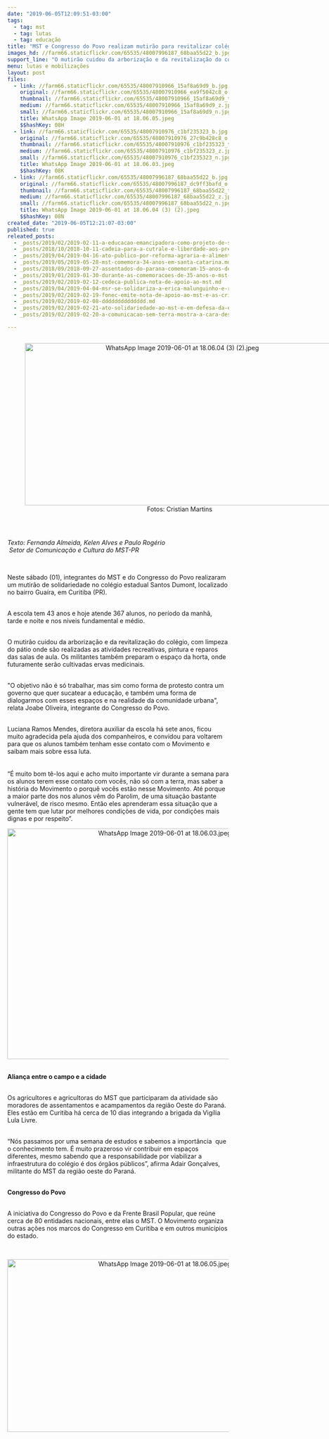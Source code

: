 ```yaml
---
date: "2019-06-05T12:09:51-03:00"
tags:
  - tag: mst
  - tag: lutas
  - tag: educação
title: "MST e Congresso do Povo realizam mutirão para revitalizar colégio público de Curitiba\n"
images_hd: //farm66.staticflickr.com/65535/48007996187_68baa55d22_b.jpg
support_line: "O mutirão cuidou da arborização e da revitalização do colégio, com limpeza do pátio onde são realizadas as atividades recreativas, pintura e reparos das salas de aula"
menu: lutas e mobilizações
layout: post
files:
  - link: //farm66.staticflickr.com/65535/48007910966_15af8a69d9_b.jpg
    original: //farm66.staticflickr.com/65535/48007910966_ea9f5042c8_o.jpg
    thumbnail: //farm66.staticflickr.com/65535/48007910966_15af8a69d9_t.jpg
    medium: //farm66.staticflickr.com/65535/48007910966_15af8a69d9_z.jpg
    small: //farm66.staticflickr.com/65535/48007910966_15af8a69d9_n.jpg
    title: WhatsApp Image 2019-06-01 at 18.06.05.jpeg
    $$hashKey: 08H
  - link: //farm66.staticflickr.com/65535/48007910976_c1bf235323_b.jpg
    original: //farm66.staticflickr.com/65535/48007910976_27c9b428c8_o.jpg
    thumbnail: //farm66.staticflickr.com/65535/48007910976_c1bf235323_t.jpg
    medium: //farm66.staticflickr.com/65535/48007910976_c1bf235323_z.jpg
    small: //farm66.staticflickr.com/65535/48007910976_c1bf235323_n.jpg
    title: WhatsApp Image 2019-06-01 at 18.06.03.jpeg
    $$hashKey: 08K
  - link: //farm66.staticflickr.com/65535/48007996187_68baa55d22_b.jpg
    original: //farm66.staticflickr.com/65535/48007996187_dc9ff3bafd_o.jpg
    thumbnail: //farm66.staticflickr.com/65535/48007996187_68baa55d22_t.jpg
    medium: //farm66.staticflickr.com/65535/48007996187_68baa55d22_z.jpg
    small: //farm66.staticflickr.com/65535/48007996187_68baa55d22_n.jpg
    title: WhatsApp Image 2019-06-01 at 18.06.04 (3) (2).jpeg
    $$hashKey: 08N
created_date: "2019-06-05T12:21:07-03:00"
published: true
releated_posts:
  - _posts/2019/02/2019-02-11-a-educacao-emancipadora-como-projeto-de-sociedade.md
  - _posts/2018/10/2018-10-11-cadeia-para-a-cutrale-e-liberdade-aos-presos-politicos-do-mst.md
  - _posts/2019/04/2019-04-16-ato-publico-por-reforma-agraria-e-alimentacao-saudavel.md
  - _posts/2019/05/2019-05-28-mst-comemora-34-anos-em-santa-catarina.md
  - _posts/2018/09/2018-09-27-assentados-do-parana-comemoram-15-anos-de-acesso-a-educacao-popular.md
  - _posts/2019/01/2019-01-30-durante-as-comemoracoes-de-35-anos-o-mst-reiterou-uma-serie-de-posicionamentos-acerca-da-atual-conjuntura.md
  - _posts/2019/02/2019-02-12-cedeca-publica-nota-de-apoio-ao-mst.md
  - _posts/2019/04/2019-04-04-msr-se-solidariza-a-erica-malunguinho-e-repudia-fala-transfobica-de-deputado-do-psl.md
  - _posts/2019/02/2019-02-19-fonec-emite-nota-de-apoio-ao-mst-e-as-criancas-sem-terrinha.md
  - _posts/2019/02/2019-02-08-dddddddddddddd.md
  - _posts/2019/02/2019-02-21-ato-solidariedade-ao-mst-e-em-defesa-da-educacao-popular-e-do-campo.md
  - _posts/2019/02/2019-02-20-a-comunicacao-sem-terra-mostra-a-cara-desse-pais.md

---
```

<div id=":ym">
<div id=":ok">
<div dir="ltr">
<div style="text-align:center">
<figure class="image" style="display:inline-block"><img alt="WhatsApp Image 2019-06-01 at 18.06.04 (3) (2).jpeg" height="369" src="//farm66.staticflickr.com/65535/48007996187_68baa55d22_b.jpg" width="700" />
<figcaption>&nbsp;Fotos: Cristian Martins</figcaption>
</figure>
</div>

<p>&nbsp;</p>

<p><em>Texto: Fernanda Almeida, Kelen Alves e Paulo Rog&eacute;rio<br />
&nbsp;Setor de Comunica&ccedil;&atilde;o e Cultura do MST-PR</em></p>

<p>&nbsp;</p>

<p>Neste s&aacute;bado (01), integrantes&nbsp;do MST&nbsp;e do Congresso do Povo realizaram um mutir&atilde;o de solidariedade no col&eacute;gio estadual Santos Dumont, localizado no bairro Gua&iacute;ra, em Curitiba (PR).</p>

<p><br />
A escola tem 43 anos e hoje atende 367 alunos, no per&iacute;odo da manh&atilde;, tarde e noite e nos n&iacute;veis&nbsp;fundamental e m&eacute;dio.</p>

<p><br />
O mutir&atilde;o cuidou da&nbsp;arboriza&ccedil;&atilde;o e da revitaliza&ccedil;&atilde;o do col&eacute;gio, com limpeza do p&aacute;tio onde s&atilde;o realizadas as atividades recreativas,&nbsp;pintura e reparos das salas de aula. Os militantes tamb&eacute;m preparam o espa&ccedil;o da horta, onde futuramente ser&atilde;o cultivadas ervas medicinais.</p>

<p><br />
&quot;O objetivo n&atilde;o &eacute; s&oacute; trabalhar, mas sim como forma de protesto contra um governo que quer sucatear a educa&ccedil;&atilde;o, e tamb&eacute;m uma forma de dialogarmos com esses espa&ccedil;os e na realidade da comunidade urbana&quot;, relata Joabe Oliveira, integrante do Congresso do Povo.</p>

<p><br />
Luciana Ramos Mendes, diretora auxiliar da escola h&aacute; sete anos, ficou muito agradecida pela ajuda dos companheiros, e convidou para voltarem para que os alunos tamb&eacute;m tenham esse contato com o Movimento e saibam mais sobre essa luta.<br />
<br />
<br />
&ldquo;&Eacute; muito bom t&ecirc;-los aqui e acho muito importante vir durante a semana para os alunos terem esse contato com voc&ecirc;s, n&atilde;o s&oacute; com a terra, mas saber a hist&oacute;ria do Movimento o porqu&ecirc; voc&ecirc;s est&atilde;o nesse Movimento. At&eacute; porque a maior parte dos nos alunos v&ecirc;m do Parolim, de uma situa&ccedil;&atilde;o bastante vulner&aacute;vel, de risco mesmo. Ent&atilde;o eles aprenderam essa situa&ccedil;&atilde;o que a gente tem que lutar por melhores condi&ccedil;&otilde;es de vida, por condi&ccedil;&otilde;es mais dignas e por respeito&rdquo;.</p>

<p style="text-align:center"><img alt="WhatsApp Image 2019-06-01 at 18.06.03.jpeg" height="525" src="//farm66.staticflickr.com/65535/48007910976_c1bf235323_b.jpg" width="700" /></p>

<p><br />
<strong>Alian&ccedil;a entre o campo e a cidade&nbsp;</strong></p>

<p><br />
Os agricultores e agricultoras do MST que participaram da atividade s&atilde;o moradores de assentamentos e acampamentos da regi&atilde;o Oeste do Paran&aacute;. Eles est&atilde;o em Curitiba h&aacute; cerca de 10 dias integrando a brigada da Vig&iacute;lia Lula Livre.&nbsp;</p>

<p><br />
&ldquo;N&oacute;s passamos por uma semana de estudos e sabemos a import&acirc;ncia&nbsp; que o conhecimento tem. &Eacute; muito prazeroso vir contribuir em espa&ccedil;os diferentes, mesmo sabendo que a responsabilidade por viabilizar a infraestrutura do col&eacute;gio &eacute; dos &oacute;rg&atilde;os p&uacute;blicos&rdquo;, afirma Adair Gon&ccedil;alves, militante do MST da regi&atilde;o oeste do Paran&aacute;.</p>

<p><br />
<strong>Congresso do Povo</strong></p>

<p><br />
A iniciativa do Congresso do Povo e da Frente Brasil Popular, que re&uacute;ne cerca de 80 entidades nacionais, entre elas o MST. O Movimento organiza outras a&ccedil;&otilde;es nos marcos do Congresso em Curitiba e em outros munic&iacute;pios do estado.</p>

<div>&nbsp;</div>
</div>

<div>
<p style="text-align:center"><img alt="WhatsApp Image 2019-06-01 at 18.06.05.jpeg" height="393" src="//farm66.staticflickr.com/65535/48007910966_15af8a69d9_b.jpg" width="700" /></p>
</div>

<div>&nbsp;</div>
</div>
</div>

<div id=":zj" style="clear:both;">&nbsp;</div>
